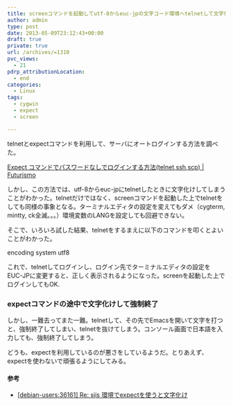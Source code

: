 ```yaml
---
title: screenコマンドを起動してutf-8からeuc-jpの文字コード環境へtelnetして文字化けしたときの対策
author: admin
type: post
date: 2013-05-09T23:12:43+00:00
draft: true
private: true
url: /archives/=1310
pvc_views:
  - 21
pdrp_attributionLocation:
  - end
categories:
  - Linux
tags:
  - cygwin
  - expect
  - screen

---
```

telnetとexpectコマンドを利用して、サーバにオートログインする方法を調べた。

[Expect コマンドでパスワードなしでログインする方法(telnet,ssh,scp) | Futurismo][1]

しかし、この方法では、utf-8からeuc-jpにtelnetしたときに文字化けしてしまうことがわかった。telnetだけではなく、screenコマンドを起動した上でtelnetをしても同様の事象となる。ターミナルエディタの設定を変えてもダメ（cygterm, mintty, ck全滅。。。）環境変数のLANGを設定しても回避できない。

そこで、いろいろ試した結果、telnetをするまえに以下のコマンドを叩くとよいことがわかった。

encoding system utf8

これで、telnetしてログインし、ログイン先でターミナルエディタの設定をEUC-JPに変更すると、正しく表示されるようになった。screenを起動した上でログインしてもOK.

### expectコマンドの途中で文字化けして強制終了

しかし、一難去ってまた一難。telnetして、その先でEmacsを開いて文字を打つと、強制終了してしまい、telnetを抜けてしまう。コンソール画面で日本語を入力しても、強制終了してしまう。

どうも、expectを利用しているのが悪さをしているようだ。とりあえず、expectを使わないで頑張るようにしてみる。

#### 参考

  * [[debian-users:36161] Re: sjis 環境でexpectを使うと文字化け][2]

 [1]: https://futurismo.biz/archives/1272
 [2]: https://lists.debian.or.jp/debian-users/200302/msg00029.html